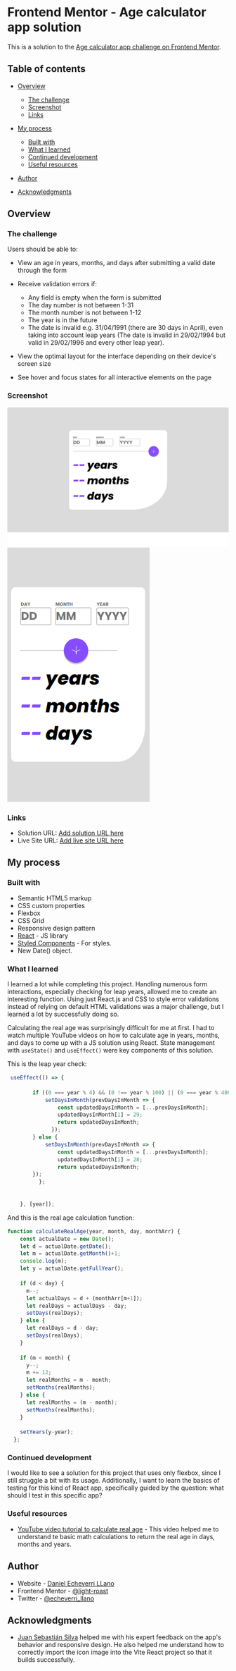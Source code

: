 # Frontend Mentor - Age calculator app solution

This is a solution to the [Age calculator app challenge on Frontend Mentor](https://www.frontendmentor.io/challenges/age-calculator-app-dF9DFFpj-Q).

## Table of contents

- [Overview](#overview)
   - [The challenge](#the-challenge)
   - [Screenshot](#screenshot)
   - [Links](#links)

- [My process](#my-process)
   - [Built with](#built-with)
   - [What I learned](#what-i-learned)
   - [Continued development](#continued-development)
   - [Useful resources](#useful-resources)

- [Author](#author)
- [Acknowledgments](#acknowledgments)

## Overview

### The challenge

Users should be able to:

- View an age in years, months, and days after submitting a valid date through the form
- Receive validation errors if:
   - Any field is empty when the form is submitted
   - The day number is not between 1-31
   - The month number is not between 1-12
   - The year is in the future
   - The date is invalid e.g. 31/04/1991 (there are 30 days in April), even taking into account leap years (The date is invalid in 29/02/1994 but valid in 29/02/1996 and every other leap year).

- View the optimal layout for the interface depending on their device's screen size
- See hover and focus states for all interactive elements on the page

### Screenshot

![](./public/web-snap.png)
![](./public/mobile-snap.png)

### Links

- Solution URL: [Add solution URL here](https://github.com/light-roast/calculateageapp)
- Live Site URL: [Add live site URL here](https://calculate-your-real-age.netlify.app/)

## My process

### Built with

- Semantic HTML5 markup
- CSS custom properties
- Flexbox
- CSS Grid
- Responsive design pattern
- [React](https://reactjs.org/) - JS library
- [Styled Components](https://styled-components.com/) - For styles.
- New Date() object.

### What I learned

I learned a lot while completing this project. Handling numerous form interactions, especially checking for leap years, allowed me to create an interesting function. Using just React.js and CSS to style error validations instead of relying on default HTML validations was a major challenge, but I learned a lot by successfully doing so.

Calculating the real age was surprisingly difficult for me at first. I had to watch multiple YouTube videos on how to calculate age in years, months, and days to come up with a JS solution using React. State management with `useState()` and `useEffect()` were key components of this solution.

This is the leap year check:

```js
 useEffect(() => {
        
        if ((0 === year % 4) && (0 !== year % 100) || (0 === year % 400)) {
            setDaysInMonth(prevDaysInMonth => {
                const updatedDaysInMonth = [...prevDaysInMonth]; 
                updatedDaysInMonth[1] = 29;
                return updatedDaysInMonth;
              });
        } else {
            setDaysInMonth(prevDaysInMonth => {
                const updatedDaysInMonth = [...prevDaysInMonth]; 
                updatedDaysInMonth[1] = 28;
                return updatedDaysInMonth;
        });
          };

        
    }, [year]);
```

And this is the real age calculation function:

```js
function calculateRealAge(year, month, day, monthArr) {
    const actualDate = new Date();
    let d = actualDate.getDate();
    let m = actualDate.getMonth()+1;
    console.log(m);
    let y = actualDate.getFullYear();
      
    if (d < day) {
      m--;
      let actualDays = d + (monthArr[m+1]);
      let realDays = actualDays - day;
      setDays(realDays);
    } else {
      let realDays = d - day;
      setDays(realDays);
    }

    if (m < month) {
      y--;
      m += 12;
      let realMonths = m - month;
      setMonths(realMonths);
    } else {
      let realMonths = (m - month);
      setMonths(realMonths);
    }
  
    setYears(y-year);
  };
```

### Continued development

I would like to see a solution for this project that uses only flexbox, since I still struggle a bit with its usage. Additionally, I want to learn the basics of testing for this kind of React app, specifically guided by the question: what should I test in this specific app?

### Useful resources

- [YouTube video tutorial to calculate real age](https://www.youtube.com/watch?v=zKhOOkUEw5U) - This video helped me to understand te basic math calculations to return the real age in days, months and years.

## Author

- Website - [Daniel Echeverri LLano](https://light-roast.github.io/portafolio/)
- Frontend Mentor - [@light-roast](https://www.frontendmentor.io/profile/light-roast)
- Twitter - [@echeverri_llano](https://www.twitter.com/echeverri_llano)

## Acknowledgments

- [Juan Sebastián Silva](https://github.com/juansesilva) helped me with his expert feedback on the app's behavior and responsive design. He also helped me understand how to correctly import the icon image into the Vite React project so that it builds successfully.

